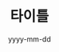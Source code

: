 ---
title: "타이틀"
excerpt: "요약"
date: yyyy-mm-dd
categories:
  - til
tags:
    - tag1
header:
  teaser: "../../img/타이틀/이미지"
---